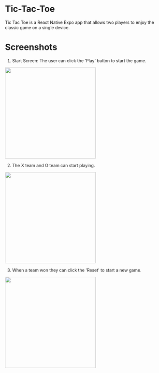 # Tic-Tac-Toe
Tic Tac Toe is a React Native Expo app that allows two players to enjoy the classic game on a single device.

# Screenshots
1. Start Screen: The user can click the 'Play' button to start the game.
<img src="https://github.com/user-attachments/assets/34e682ff-bdf3-4bfc-9735-3341e364ac0a" width="300">

2. The X team and O team can start playing.
<img src="https://github.com/user-attachments/assets/190f09ba-2e33-489d-8b65-b3606a316313" width="300">

3. When a team won they can click the 'Reset' to start a new game.
<img src="https://github.com/user-attachments/assets/c39ce474-1740-435d-8081-33cd08f36ea2" width="300">
